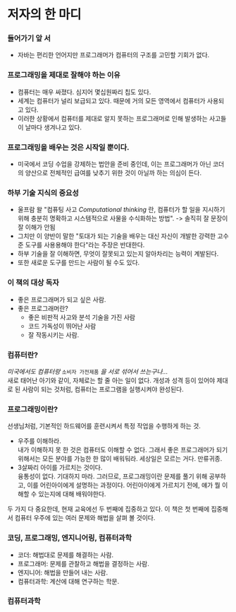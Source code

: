 # 저자의 한 마디
### 들어가기 앞 서
- 자바는 편리한 언어지만 프로그래머가 컴퓨터의 구조를 고민할 기회가 없다.
### 프로그래밍을 제대로 잘해야 하는 이유
- 컴퓨터는 매우 싸졌다. 심지어 몇십원짜리 칩도 있다.
- 세계는 컴퓨터가 널리 보급되고 있다. 때문에 거의 모든 영역에서 컴퓨터가 사용되고 있다.
- 이러한 상황에서 컴퓨터를 제대로 알지 못하는 프로그래머로 인해 발생하는 사고들이 날마다 생겨나고 있다.
### 프로그래밍을 배우는 것은 시작일 뿐이다.
- 미국에서 코딩 수업을 강제하는 법안을 준비 중인데, 이는 프로그래머가 아닌 코더의 양산으로 전체적인 급여를 낮추기 위한 것이 아닐까 하는 의심이 든다.
### 하부 기술 지식의 중요성
- 울프람 왈 "컴퓨팅 사고 _Computational thinking_ 란, 컴퓨터가 할 일을 지시하기 위해 충분히 명확하고 시스템적으로 사물을 수식화하는 방법". -> 솔직히 잘 문장이 잘 이해가 안됨
- 그치만 이 양반이 말한 "토대가 되는 기술을 배우는 대신 자신이 개발한 강력한 고수준 도구를 사용용해야 한다"라는 주장은 반대한다.
- 하부 기술을 잘 이해하면, 무엇이 잘못되고 있는지 알아차리는 능력이 계발된다.
- 또한 새로운 도구를 만드는 사람이 될 수도 있다.
### 이 책의 대상 독자
- 좋은 프로그래머가 되고 싶은 사람.
- 좋은 프로그래머란?
  - 좋은 비판적 사고와 분석 기술을 가진 사람
  - 코드 가독성이 뛰어난 사람
  - 잘 작동시키는 사람.
### 컴퓨터란?
_미국에서도 컴퓨터랑_  `소비자 가전제품` _을 서로 섞어서 쓰는구나..._  
새로 태어난 아기와 같이, 자체로는 할 줄 아는 일이 없다.
개성과 성격 등이 있어야 제대로 된 사람이 되는 것처럼, 컴퓨터는 프로그램을 실행시켜야 완성된다.
### 프로그래밍이란?
선생님처럼, 기본적인 하드웨어를 훈련시켜서 특정 작업을 수행하게 하는 것.
- 우주를 이해하라.  
내가 이해하지 못 한 것은 컴퓨터도 이해할 수 없다.
그래서 좋은 프로그래머가 되기 위해서는 모든 분야를 가능한 한 많이 배워둬라. 세상일은 모르는 거다. 만류귀종.
- 3살짜리 아이를 가르치는 것이다.  
융통성이 없다. 기대하지 마라.
그러므로, 프로그래밍이란 문제를 풀기 위해 공부하고, 이를 어린아이에게 설명하는 과정이다.
어린아이에게 가르치기 전에, 얘가 뭘 이해할 수 있는지에 대해 배워야한다.  

두 가지 다 중요한데, 현재 교육에선 두 번째에 집중하고 있다. 이 책은 첫 번째에 집중해서 컴퓨터 우주에 있는 여러 문제와 해법을 살펴 볼 것이다.
### 코딩, 프로그래밍, 엔지니어링, 컴퓨터과학
- 코더: 해법대로 문제를 해결하는 사람.
- 프로그래머: 문제를 관찰하고 해법을 결정하는 사람.
- 엔지니어: 해법을 만들어 내는 사람.
- 컴퓨터과학: 계산에 대해 연구하는 학문.
### 컴퓨터과학
